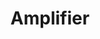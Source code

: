 ---
title: "Amplifier"
summary: "British alternative rock band from Manchester, England formed in 1999."
image: "amplifier.jpg"
apple_music_artist_url: "None"
wikipedia_url: "none"
---